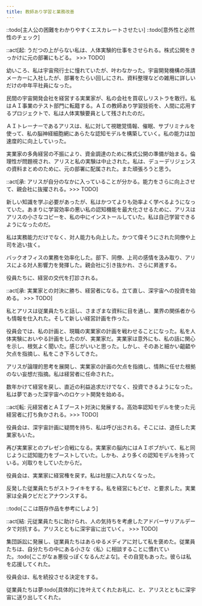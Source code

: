```yaml
---
title: 教師あり学習と業務改善
---
```


::todo[主人公の困難をわかりやすくエスカレートさせたい]
::todo[意外性と必然性のチェック]

::act[起: うだつの上がらない私は、人体実験的仕事をさせられる。株式公開をきっかけに元の部署にもどる。 >>> TODO]

幼いころ、私は宇宙飛行士に憧れていたが、叶わなかった。宇宙開発機構の孫請メーカーに入社したが、部署をたらい回しにされ、資料整理などの雑用に詳しいだけの中年平社員になった。

民間の宇宙開発会社を経営する実業家が、私の会社を買収しリストラを敢行。私はＡＩ事業のテスト部門に転籍する。ＡＩの教師あり学習技術を、人間に応用するプロジェクトで、私は人体実験要員として残されたのだ。

ＡＩトレーナーであるアリスは、私に対して視聴覚情報、催眠、サブリミナルを使って、私の脳神経細胞網にあらたな認知モデルを構築していく。私の能力は加速度的に向上していった。

実業家の多角経営の不振により、資金調達のために株式公開の準備が始まる。倫理性が問題視され、アリスと私の実験は中止された。私は、デューデリジェンスの資料まとめのために、元の部署に配属された。また頑張ろうと思う。

::act[承: アリスが自分のなかに入っていることが分かる。能力をさらに向上させて、親会社に抜擢される。>>> TODO]

新しい知識を学ぶ必要があったが、私はかつてよりも効率よく学べるようになっていた。あまりに学習効率の悪い私の認知機能を最大化させるために、アリスはアリスの小さなコピーを、私の中にインストールしていた。私は自己学習できるようになったのだ。

私は実務能力だけでなく、対人能力も向上した。かつて偉そうにされた同僚や上司を追い抜く。

バックオフィスの業務を効率化した。部下、同僚、上司の感情を汲み取り、アリスによる対人影響力を発揮した。親会社に引き抜かれ、さらに昇進する。

役員たちに、経営の交代を打診される。

::act[承: 実業家との対決に勝ち、経営者になる。立て直し、深宇宙への投資を始める。 >>> TODO]

私とアリスは従業員たちと話し、さまざまな資料に目を通し、業界の関係者からも情報を仕入れた。そして新しい経営計画を作った。

役員会では、私の計画と、現職の実業家の計画を戦わせることになった。私を人体実験においやる計画をしたのが、実業家だ。実業家は意外にも、私の話に関心を示し、根気よく聞いた。感じがいいと思った。しかし、そのあと細かい齟齬や欠点を指摘し、私をこき下ろしてきた。

アリスが論理的思考を展開し、実業家の計画の欠点を指摘し、情熱に任せた根拠のない妄想だ指摘。私は経営者に任命された。

数年かけて経営を戻し、直近の利益追求だけでなく、投資できるようになった。私は夢であった深宇宙へのロケット開発を始める。

::act[転: 元経営者とＡＩブースト対決に発展する。高効率認知モデルを使った元経営者に打ち負かされる。>>> TODO]

役員会は、深宇宙計画に疑問を持ち、私は呼び出される。そこには、退任した実業家もいた。

再び実業家とのプレゼン合戦になる。実業家の脳内にはＡＩボブがいて、私と同じように認知能力をブーストしていた。しかも、より多くの認知モデルを持っている。刈取りをしていたからだ。

役員会は、実業家に経営権を戻す。私は社屋に入れなくなった。

反発した従業員たちがストライキをする。私を経営にもどせ、と要求した。実業家は全員クビだとアナウンスする。

::todo[ここは既存作品を参考にしよう]

::act[結: 元従業員たちに助けられ、人の気持ちを考慮したアドバーサリアルデータで対抗する。アリスとともに深宇宙に出ていく。 >>> TODO]

集団訴訟に発展し、従業員たちはあらゆるメディアに対して私を褒めた。従業員たちは、自分たちの中にある小さな〈私〉に相談することに慣れていた。:todo[ここがなぁ悪役っぽくなるんだよな]。その自覚もあった。彼らは私を応援してくれた。

役員会は、私を続投させる決定をする。

従業員たちは夢:todo[具体的に]を叶えてくれたお礼に、と、アリスとともに深宇宙に送り出してくれた。

